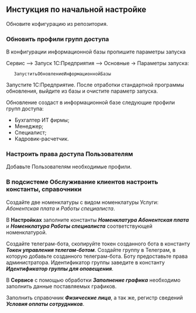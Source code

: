 ## Инстукция по начальной настройке

Обновите кофигурацию из репозитория.

### Обновить профили групп доступа

В конфигурации информационной базы пропишите параметры запуска

Сервис –> Запуск 1С:Предприятия –> Основные -> Параметры запуска: 

       ЗапуститьОбновлениеИнформационнойБазы

Запустите 1С:Предприятие. После отработки стандартной программы обновления, выйдите из базы и очистите
параметр запуска.

Обновление создаст в информационной базе следующие профили групп доступа:
  - Бухгалтер ИТ фирмы;
  - Менеджер;
  - Специалист;
  - Кадровик-расчетчик.

### Настроить права доступа Пользователям

Добавьте Пользователям необходимые профили.

### В подсистеме Обслуживание клиентов настроить константы, справочники

Создайте две номенклатуры с видом номенклатуры Услуги: _Абонентская плата_ и _Работы специалиста_.

В **Настройках** заполните константы ***Номенклатура Абонентская плата*** и ***Номенклатура Работы специалиста*** соответствующей номенклатурой.

Создайте телеграм-бота, скопируйте токен созданного бота в константу ***Токен управления телегам-ботом***.
Создайте группу в Телеграм, в которую добавьте созданного телеграм-бота. Боту предоставьте права администратора. 
Идентификатор группы заведите в константу ***Идентификатор группы для оповещения***.

В **Сервисе** с помощью обработки ***Заполнение графика*** необходимо заполнить данные поставляемых графиков.

Заполнить справочник ***Физические лица***, а так же, регистр сведений ***Условия оплаты сотрудников***.
